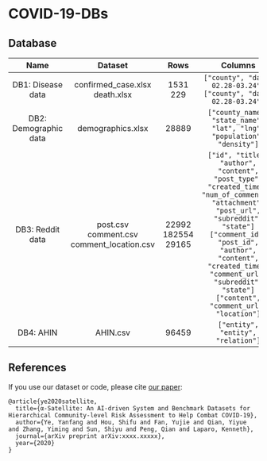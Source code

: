 # COVID-19-DBs

## Database

|          Name         |                     Dataset                     |           Rows           |    Columns   |
|:---------------------:|:-----------------------------------------------:|:------------------------:|:------------:|
| DB1: Disease data     |       confirmed_case.xlsx<br>death.xlsx         |        1531<br>229       | `["county", "date: 02.28-03.24"]`<br>`["county", "date: 02.28-03.24"]` |
| DB2: Demographic data |                demographics.xlsx                |           28889          | `["county_name", "state_name", "lat", "lng", "population", "density"]`  |
| DB3: Reddit data      | post.csv<br>comment.csv<br>comment_location.csv | 22992<br>182554<br>29165 | `["id", "title", "author", "content", "post_type", "created_time", "num_of_comments", "attachment", "post_url", "subreddit", "state"]`<br>`["comment_id", "post_id", "author", "content", "created_time", "comment_url", "subreddit", "state"]` <br>`["content", "comment_url", "location"]` |
| DB4: AHIN             |                     AHIN.csv                    |           96459          | `["entity", "entity", "relation"]`  |

## References

If you use our dataset or code, please cite [our paper](https://arxiv.org/abs/1711.07846):

```
@article{ye2020satellite,
  title={α-Satellite: An AI-driven System and Benchmark Datasets for Hierarchical Community-level Risk Assessment to Help Combat COVID-19},
  author={Ye, Yanfang and Hou, Shifu and Fan, Yujie and Qian, Yiyue and Zhang, Yiming and Sun, Shiyu and Peng, Qian and Laparo, Kenneth},
  journal={arXiv preprint arXiv:xxxx.xxxxx},
  year={2020}
}
```
